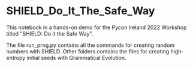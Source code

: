 # SHIELD_Do_It_The_Safe_Way


This notebook in a hands-on demo for the Pycon Ireland 2022 Workshop titled "SHIELD: Do it the Safe Way".


The file run_prng.py contains all the commands for creating random numbers with SHIELD. Other folders contains the files for creating high-entropy initial seeds with Grammatical Evolution.

